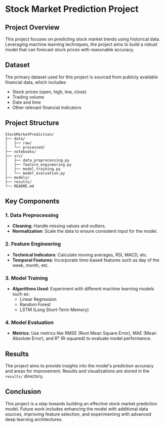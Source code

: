 # Stock Market Prediction Project

## Project Overview
This project focuses on predicting stock market trends using historical data. Leveraging machine learning techniques, the project aims to build a robust model that can forecast stock prices with reasonable accuracy.

## Dataset
The primary dataset used for this project is sourced from publicly available financial data, which includes:
- Stock prices (open, high, low, close)
- Trading volume
- Date and time
- Other relevant financial indicators

## Project Structure
```
StockMarketPrediction/
├── data/
│   ├── raw/
│   └── processed/
├── notebooks/
├── src/
│   ├── data_preprocessing.py
│   ├── feature_engineering.py
│   ├── model_training.py
│   └── model_evaluation.py
├── models/
├── results/
└── README.md
```

## Key Components

### 1. Data Preprocessing
- **Cleaning**: Handle missing values and outliers.
- **Normalization**: Scale the data to ensure consistent input for the model.

### 2. Feature Engineering
- **Technical Indicators**: Calculate moving averages, RSI, MACD, etc.
- **Temporal Features**: Incorporate time-based features such as day of the week, month, etc.

### 3. Model Training
- **Algorithms Used**: Experiment with different machine learning models such as:
  - Linear Regression
  - Random Forest
  - LSTM (Long Short-Term Memory)

### 4. Model Evaluation
- **Metrics**: Use metrics like RMSE (Root Mean Square Error), MAE (Mean Absolute Error), and R² (R-squared) to evaluate model performance.


## Results
The project aims to provide insights into the model's prediction accuracy and areas for improvement. Results and visualizations are stored in the `results/` directory.

## Conclusion
This project is a step towards building an effective stock market prediction model. Future work includes enhancing the model with additional data sources, improving feature selection, and experimenting with advanced deep learning architectures.



